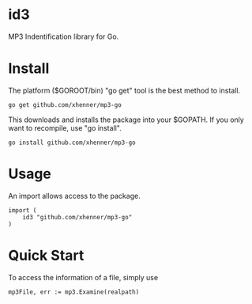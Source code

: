 # id3

MP3 Indentification library for Go.

# Install

The platform ($GOROOT/bin) "go get" tool is the best method to install.

    go get github.com/xhenner/mp3-go

This downloads and installs the package into your $GOPATH. If you only want to
recompile, use "go install".

    go install github.com/xhenner/mp3-go

# Usage

An import allows access to the package.

    import (
        id3 "github.com/xhenner/mp3-go"
    )

# Quick Start

To access the information of a file, simply use 
    
    mp3File, err := mp3.Examine(realpath)

